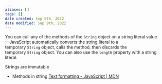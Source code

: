 ```yaml
---
aliases: []
tags: []
date created: Sep 9th, 2022
date modified: Sep 9th, 2022
---
```

You can call any of the methods of the `String` object on a string literal value—JavaScript automatically converts the string literal to a temporary `String` object, calls the method, then discards the temporary `String` object. You can also use the `length` property with a string literal.

Strings are immutable

- Methods in string
[Text formatting - JavaScript | MDN](https://developer.mozilla.org/en-US/docs/Web/JavaScript/Guide/Text_formatting#string_objects)